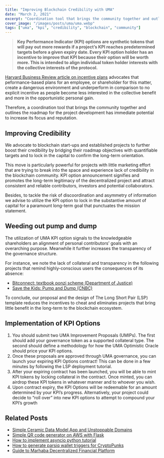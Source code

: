 ```yaml
---
title: "Improving Blockchain Credibility with UMA"
date: "March 2, 2021"
excerpt: "Coordination tool that brings the community together and outlines the roadmap for the project development has immediate potential"
cover_image: "/images/posts/uma/uma.webp"
tags: ["uma", "kpi", "credibility", "blockchain", "community"]
---
```


> **Key Performance Indicator (KPI) options are synthetic tokens that will pay out more rewards if a project’s KPI reaches predetermined targets before a given expiry date. Every KPI option holder has an incentive to improve that KPI because their option will be worth more. This is intended to align individual token holder interests with the collective interests of the protocol.**

[Harvard Business Review article on incentive plans](https://hbr.org/1993/09/why-incentive-plans-cannot-work) advocates that peformance-based plans for an employee, or shareholder for this matter, create a dangerous environment and underperform in comparison to no explicit incentive as people become less interested in the collective benefit and more in the opportunistic personal gain.

Therefore, a coordination tool that brings the community together and outlines the roadmap for the project development has immediate potential to increase its focus and reputation.

## Improving Credibility

We advocate to blockchain start-ups and established projects to further boost their credibility by bridging their roadmap objectives with quantifiable targets and to lock in the capital to confirm the long-term orientation.

This move is particularly powerful for projects with little marketing effort that are trying to break into the space and experience lack of credibility in the blockchain community. KPI option announcement signifies and promotes the long-term legitimacy of the decentralized project and attract consistent and reliable contributors, investors and potential collaborators.

Besides, to tackle the risk of discoordination and asymmetry of information we advise to utilize the KPI option to lock in the substantive amount of capital for a paramount long-term goal that punctuates the mission statement.

## Weeding out pump and dump

The utilization of UMA KPI option signals to the knowledgeable shareholders an alignment of personal contributors’ goals with an overarching purpose. Meanwhile it further increases the transparency of the governance structure.

For instance, we note the lack of collateral and transparency in the following projects that remind highly-conscious users the consequences of its absence:

- [Bitconnect: textbook ponzi scheme (Department of Justice)](https://www.justice.gov/usao-sdca/pr/director-and-promoter-bitconnect-pleads-guilty-global-2-billion-cryptocurrency-scheme)
- [Save the Kids: Pump and Dump (CNBC)](https://www.nbcnews.com/tech/tech-news/wild-west-cryptocurrencies-social-media-influencers-rcna1469)

To conclude, our proposal and the design of The Long Short Pair (LSP) template reduces the incentives to cheat and eliminates projects that bring little benefit in the long-term to the blockchain ecosystem.

## Implementation of KPI Options

1. You should submit two UMA Improvement Proposals (UMIPs). The first should add your governance token as a supported collateral type. The second should define a methodology for how the UMA Optimistic Oracle should price your KPI options.
2. Once these proposals are approved through UMA governance, you can launch your expiring KPI Options contract! This can be done in a few minutes by following the LSP deployment tutorial.
3. After your expiring contract has been launched, you will be able to mint KPI tokens by locking collateral in the contract. Once minted, you can airdrop these KPI tokens in whatever manner and to whoever you wish.
4. Upon contract expiry, the KPI Options will be redeemable for an amount determined by your KPI’s progress. Alternatively, your project could decide to “roll over” into new KPI options to attempt to compound your KPI’s growth

## Related Posts

- [Simple Ceramic Data Model App and Unstoppable Domains](https://dspyt.com/simple-app-with-ceramic-data-model-and-unstoppable-domains)
- [Simple QR code generator on AWS with Flask](https://dspyt.com/simple-qr-code-generator-on-aws-with-flask)
- [How to implement asyncio python tutorial](https://dspyt.com/simple-asynchronous-python-webscraper-tutorial)
- [How to generate parsiq wallet triggers for CryptoPunks](https://dspyt.com/generating-fast-and-easy-parsiq-triggers-for-cryptopunks)
- [Guide to Marhaba Decentralized Financial Platform](https://dspyt.com/mrhb-defi-great-technologies-and-functionalities)

